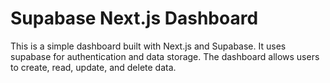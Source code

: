 # Supabase Next.js Dashboard

This is a simple dashboard built with Next.js and Supabase. It uses supabase for authentication and data storage. The dashboard allows users to create, read, update, and delete data.